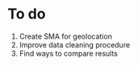 # To do

1. Create SMA for geolocation
2. Improve data cleaning procedure
3. Find ways to compare results
